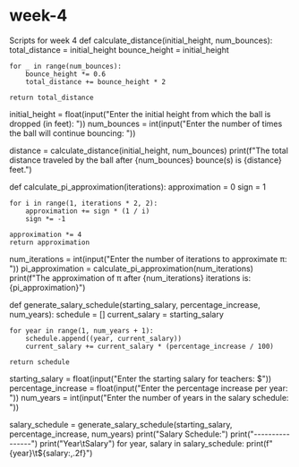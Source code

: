 # week-4
Scripts for week 4
def calculate_distance(initial_height, num_bounces):
    total_distance = initial_height
    bounce_height = initial_height

    for _ in range(num_bounces):
        bounce_height *= 0.6
        total_distance += bounce_height * 2

    return total_distance


initial_height = float(input("Enter the initial height from which the ball is dropped (in feet): "))
num_bounces = int(input("Enter the number of times the ball will continue bouncing: "))

distance = calculate_distance(initial_height, num_bounces)
print(f"The total distance traveled by the ball after {num_bounces} bounce(s) is {distance} feet.")

def calculate_pi_approximation(iterations):
    approximation = 0
    sign = 1

    for i in range(1, iterations * 2, 2):
        approximation += sign * (1 / i)
        sign *= -1

    approximation *= 4
    return approximation
num_iterations = int(input("Enter the number of iterations to approximate π: "))
pi_approximation = calculate_pi_approximation(num_iterations)
print(f"The approximation of π after {num_iterations} iterations is: {pi_approximation}")

def generate_salary_schedule(starting_salary, percentage_increase, num_years):
    schedule = []
    current_salary = starting_salary

    for year in range(1, num_years + 1):
        schedule.append((year, current_salary))
        current_salary += current_salary * (percentage_increase / 100)

    return schedule
starting_salary = float(input("Enter the starting salary for teachers: $"))
percentage_increase = float(input("Enter the percentage increase per year: "))
num_years = int(input("Enter the number of years in the salary schedule: "))

salary_schedule = generate_salary_schedule(starting_salary, percentage_increase, num_years)
print("Salary Schedule:")
print("----------------")
print("Year\tSalary")
for year, salary in salary_schedule:
    print(f"{year}\t${salary:,.2f}")

